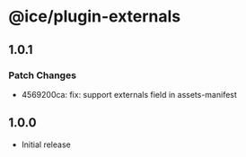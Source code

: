 # @ice/plugin-externals

## 1.0.1

### Patch Changes

- 4569200ca: fix: support externals field in assets-manifest

## 1.0.0

- Initial release
